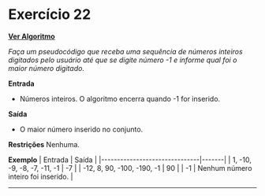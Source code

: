 # Exercício 22
[**Ver Algoritmo**](Algoritmo22.md)

*Faça um pseudocódigo que receba uma sequência de números inteiros digitados
pelo usuário até que se digite número -1 e informe qual foi o maior número digitado.*

**Entrada**
- Números inteiros. O algoritmo encerra quando -1 for inserido.

**Saída**
- O maior número inserido no conjunto.

**Restrições**
Nenhuma.

**Exemplo**
| Entrada                       | Saída |
|-------------------------------|-------|
| 1, -10, -9, -8, -7, -11, -1   | -7    |
| -12, 8, 90, -100, -190, -1     | 90    |
| -1                            | Nenhum número inteiro foi inserido. |

---
